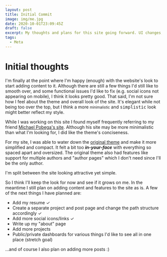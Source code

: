 ```yaml
---
layout: post
title: Initial Commit
image: img/me.jpg
date: 2020-10-01T23:09:45Z
draft: false
excerpt: My thoughts and plans for this site going forward. UI changes, resume, blog posts and projects.
tags:
  - Meta
---
```


# Initial thoughts

I'm finally at the point where I'm happy (enough) with the website's look to start adding content to it.
Although there are still a few things I'd still like to smooth over, and some functional issues I'd like to fix
(e.g. social icons not appearing on mobile), I think it looks pretty good.
That said, I'm not sure how I feel about the theme and overall look of the site. 
It's elegant while not being too over the top, but I think a more <small>minimalistic</small>
and <samp>simplistic</samp> look might better reflect my style.

While I was working on this site I found myself frequently referring to my friend [Michael Pobega's site](https://pobe.ga/posts/).
Although his site may be more minimalistic than what I'm looking for, I did like the theme's conciseness.

For my site, I was able to water down the [original theme](https://github.com/scttcper/gatsby-casper/) and make
it more simplified and compact. It felt a bit too **_in-your-face_** with everything so spaced apart and oversized.
The original theme also had features like support for multiple authors and "author pages" which I don't need since I'll
be the only author.

I'm split between the site looking attractive yet simple.

So I think I'll keep the look for now and see if it grows on me.
In the meantime I still plan on adding content and features to the site as is.
A few of the next things I have planned are:
- Add my resume ✓
- Create a separate project and post page and change the path structure accordingly ✓
- Add more social icons/links ✓
- Write up my "about" page
- Add more projects
- Public/private dashboards for various things I'd like to see all in one place (stretch goal)

...and of course I also plan on adding more posts :)
